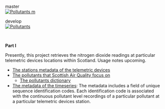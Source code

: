 <br>

master <br>
[![Pollutants m](https://github.com/enqueter/pollutants/actions/workflows/main.yml/badge.svg?branch=master)](https://github.com/enqueter/pollutants/actions/workflows/main.yml)

develop <br>
[![Pollutants](https://github.com/enqueter/pollutants/actions/workflows/main.yml/badge.svg?branch=develop)](https://github.com/enqueter/pollutants/actions/workflows/main.yml)

<br>

**Part I**

Presently, this project retrieves the nitrogen dioxide readings at particular telemetric devices locations 
within Scotland.  Usage notes upcoming.

* [The stations metadata of the telemetric devices](https://www.scottishairquality.scot/sos-scotland/api/v1/stations)
* [The pollutants that Scottish Air Quality focus on](https://www.scottishairquality.scot/sos-scotland/api/v1/phenomena)
  * [The pollutants dictionary](https://dd.eionet.europa.eu/vocabulary/aq/pollutant/view)
* [The metadata of the timeseries](https://www.scottishairquality.scot/sos-scotland/api/v1/timeseries): The metadata 
  includes a field of unique sequence identification codes.  Each identification code is associated with the 
  continuous pollutant level recordings of a particular pollutant at a particular telemetric devices station.

<br>
<br>

<br>
<br>

<br>
<br>

<br>
<br>
